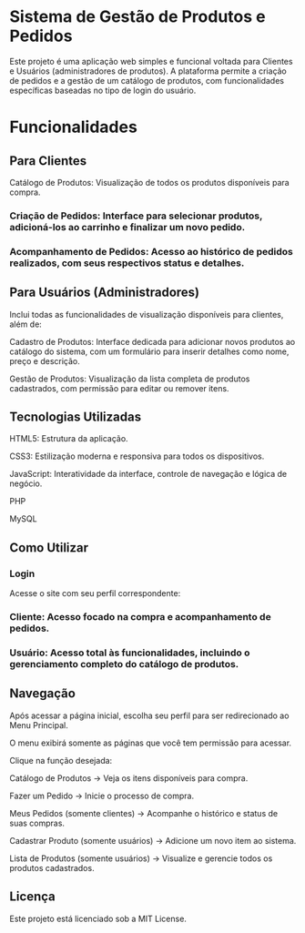 # Sistema de Gestão de Produtos e Pedidos
Este projeto é uma aplicação web simples e funcional voltada para Clientes e Usuários (administradores de produtos). A plataforma permite a criação de pedidos e a gestão de um catálogo de produtos, com funcionalidades específicas baseadas no tipo de login do usuário.

# Funcionalidades
## Para Clientes
Catálogo de Produtos: Visualização de todos os produtos disponíveis para compra.

### Criação de Pedidos: Interface para selecionar produtos, adicioná-los ao carrinho e finalizar um novo pedido.

### Acompanhamento de Pedidos: Acesso ao histórico de pedidos realizados, com seus respectivos status e detalhes.

## Para Usuários (Administradores)
Inclui todas as funcionalidades de visualização disponíveis para clientes, além de:

Cadastro de Produtos: Interface dedicada para adicionar novos produtos ao catálogo do sistema, com um formulário para inserir detalhes como nome, preço e descrição.

Gestão de Produtos: Visualização da lista completa de produtos cadastrados, com permissão para editar ou remover itens.

## Tecnologias Utilizadas
HTML5: Estrutura da aplicação.

CSS3: Estilização moderna e responsiva para todos os dispositivos.

JavaScript: Interatividade da interface, controle de navegação e lógica de negócio.

PHP

MySQL

## Como Utilizar
### Login
Acesse o site com seu perfil correspondente:

### Cliente: Acesso focado na compra e acompanhamento de pedidos.

### Usuário: Acesso total às funcionalidades, incluindo o gerenciamento completo do catálogo de produtos.

## Navegação
Após acessar a página inicial, escolha seu perfil para ser redirecionado ao Menu Principal.

O menu exibirá somente as páginas que você tem permissão para acessar.

Clique na função desejada:

Catálogo de Produtos → Veja os itens disponíveis para compra.

Fazer um Pedido → Inicie o processo de compra.

Meus Pedidos (somente clientes) → Acompanhe o histórico e status de suas compras.

Cadastrar Produto (somente usuários) → Adicione um novo item ao sistema.

Lista de Produtos (somente usuários) → Visualize e gerencie todos os produtos cadastrados.

## Licença
Este projeto está licenciado sob a MIT License.